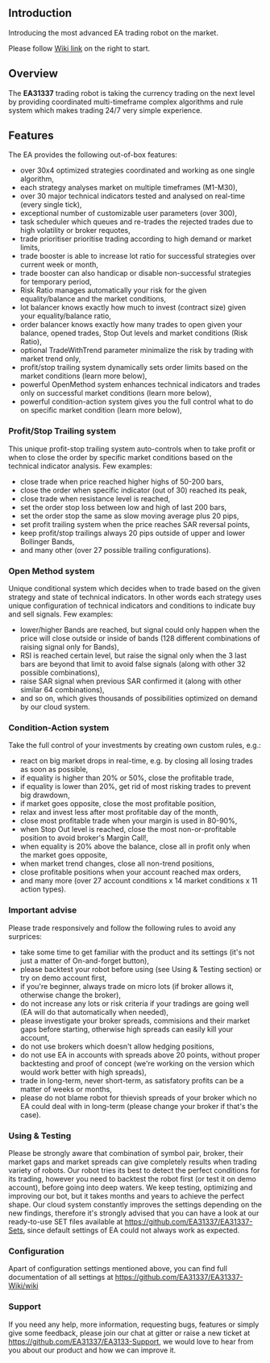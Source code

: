 ## Introduction

Introducing the most advanced EA trading robot on the market.

Please follow [Wiki link](https://github.com/EA31337/EA31337-Wiki/wiki) on the right to start.


## Overview

The **EA31337** trading robot is taking the currency trading on the next level by providing coordinated multi-timeframe complex algorithms and rule system which makes trading 24/7 very simple experience.

## Features

The EA provides the following out-of-box features:

- over 30x4 optimized strategies coordinated and working as one single algorithm,
- each strategy analyses market on multiple timeframes (M1-M30),
- over 30 major technical indicators tested and analysed on real-time (every single tick),
- exceptional number of customizable user parameters (over 300),
- task scheduler which queues and re-trades the rejected trades due to high volatility or broker requotes,
- trade prioritiser prioritise trading according to high demand or market limits,
- trade booster is able to increase lot ratio for successful strategies over current week or month,
- trade booster can also handicap or disable non-successful strategies for temporary period,
- Risk Ratio manages automatically your risk for the given equality/balance and the market conditions,
- lot balancer knows exactly how much to invest (contract size) given your equality/balance ratio,
- order balancer knows exactly how many trades to open given your balance, opened trades, Stop Out levels and market conditions (Risk Ratio),
- optional TradeWithTrend parameter minimalize the risk by trading with market trend only,
- profit/stop trailing system dynamically sets order limits based on the market conditions (learn more below),
- powerful OpenMethod system enhances technical indicators and trades only on successful market conditions (learn more below),
- powerful condition-action system gives you the full control what to do on specific market condition (learn more below),

### Profit/Stop Trailing system

This unique profit-stop trailing system auto-controls when to take profit or when to close the order by specific market conditions based on the technical indicator analysis. Few examples:

- close trade when price reached higher highs of 50-200 bars,
- close the order when specific indicator (out of 30) reached its peak,
- close trade when resistance level is reached,
- set the order stop loss between low and high of last 200 bars,
- set the order stop the same as slow moving average plus 20 pips,
- set profit trailing system when the price reaches SAR reversal points,
- keep profit/stop trailings always 20 pips outside of upper and lower Bollinger Bands,
- and many other (over 27 possible trailing configurations).

### Open Method system

Unique conditional system which decides when to trade based on the given strategy and state of technical indicators. In other words each strategy uses unique configuration of technical indicators and conditions to indicate buy and sell signals. Few examples:

- lower/higher Bands are reached, but signal could only happen when the price will close outside or inside of bands (128 different combinations of raising signal only for Bands),
- RSI is reached certain level, but raise the signal only when the 3 last bars are beyond that limit to avoid false signals (along with other 32 possible combinations),
- raise SAR signal when previous SAR confirmed it (along with other similar 64 combinations),
- and so on, which gives thousands of possibilities optimized on demand by our cloud system.

### Condition-Action system

Take the full control of your investments by creating own custom rules, e.g.:

- react on big market drops in real-time, e.g. by closing all losing trades as soon as possible,
- if equality is higher than 20% or 50%, close the profitable trade,
- if equality is lower than 20%, get rid of most risking trades to prevent big drawdown,
- if market goes opposite, close the most profitable position,
- relax and invest less after most profitable day of the month,
- close most profitable trade when your margin is used in 80-90%,
- when Stop Out level is reached, close the most non-or-profitable position to avoid broker's Margin Call!,
- when equality is 20% above the balance, close all in profit only when the market goes opposite,
- when market trend changes, close all non-trend positions,
- close profitable positions when your account reached max orders,
- and many more (over 27 account conditions x 14 market conditions x 11 action types).


### Important advise

Please trade responsively and follow the following rules to avoid any surprices:

- take some time to get familiar with the product and its settings (it's not just a matter of On-and-forget button),
- please backtest your robot before using (see Using & Testing section) or try on demo account first,
- if you're beginner, always trade on micro lots (if broker allows it, otherwise change the broker),
- do not increase any lots or risk criteria if your tradings are going well (EA will do that automatically when needed),
- please investigate your broker spreads, commisions and their market gaps before starting, otherwise high spreads can easily kill your account,
- do not use brokers which doesn't allow hedging positions,
- do not use EA in accounts with spreads above 20 points, without proper backtesting and proof of concept (we're working on the version which would work better with high spreads),
- trade in long-term, never short-term, as satisfatory profits can be a matter of weeks or months,
- please do not blame robot for thievish spreads of your broker which no EA could deal with in long-term (please change your broker if that's the case).

### Using & Testing

Please be strongly aware that combination of symbol pair, broker, their market gaps and market spreads can give completely results when trading variety of robots. Our robot tries its best to detect the perfect conditions for its trading, however you need to backtest the robot first (or test it on demo account), before going into deep waters. We keep testing, optimizing and improving our bot, but it takes months and years to achieve the perfect shape. Our cloud system constantly improves the settings depending on the new findings, therefore it's strongly advised that you can have a look at our ready-to-use SET files available at https://github.com/EA31337/EA31337-Sets, since default settings of EA could not always work as expected.

### Configuration

Apart of configuration settings mentioned above, you can find full documentation of all settings at https://github.com/EA31337/EA31337-Wiki/wiki

### Support

If you need any help, more information, requesting bugs, features or simply give some feedback, please join our chat at gitter or raise a new ticket at https://github.com/EA31337/EA3133-Support, we would love to hear from you about our product and how we can improve it.
